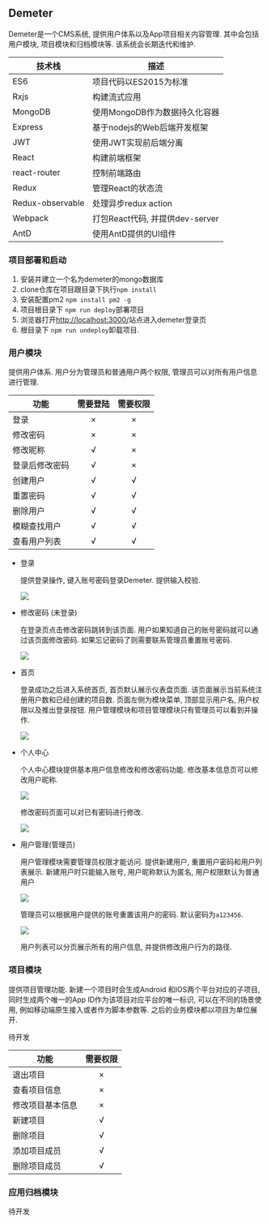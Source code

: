 Demeter
---

Demeter是一个CMS系统, 提供用户体系以及App项目相关内容管理. 其中会包括用户模块, 项目模块和归档模块等. 该系统会长期迭代和维护.

| 技术栈 | 描述 |
| --- | ---------- |
| ES6 | 项目代码以ES2015为标准 |
| Rxjs | 构建流式应用 |
| MongoDB | 使用MongoDB作为数据持久化容器 |
| Express | 基于nodejs的Web后端开发框架 |
| JWT | 使用JWT实现前后端分离 |
| React | 构建前端框架 |
| react-router | 控制前端路由 |
| Redux | 管理React的状态流 |
| Redux-observable | 处理异步redux action |
| Webpack | 打包React代码, 并提供dev-server |
| AntD | 使用AntD提供的UI组件 |

### 项目部署和启动

1. 安装并建立一个名为demeter的mongo数据库
2. clone仓库在项目跟目录下执行`npm install`
3. 安装配置pm2 `npm install pm2 -g`
4. 项目根目录下 `npm run deploy`部署项目
5. 浏览器打开[http://localhost:3000/](http://localhost:3000/)站点进入demeter登录页
6. 根目录下 `npm run undeploy`卸载项目.

### 用户模块

提供用户体系. 用户分为管理员和普通用户两个权限, 管理员可以对所有用户信息进行管理. 

| 功能 | 需要登陆 | 需要权限 |
| --- | :---: | :---: |
| 登录 | × | × |
| 修改密码 | × | × |
| 修改昵称 | √ | × |
| 登录后修改密码 | √ | × |
| 创建用户 | √ | √ |
| 重置密码 | √ | √ |
| 删除用户 | √ | √ |
| 模糊查找用户 | √ | √ |
| 查看用户列表 | √ | √ |

* 登录

	提供登录操作, 键入账号密码登录Demeter. 提供输入校验.

	![](http://od9tun44g.bkt.clouddn.com/demeter/login.png)
	
* 修改密码 (未登录)

	在登录页点击修改密码跳转到该页面. 用户如果知道自己的账号密码就可以通过该页面修改密码. 如果忘记密码了则需要联系管理员重置账号密码.
	
	![](http://od9tun44g.bkt.clouddn.com/demeter/modify_password.png)
	
* 首页

	登录成功之后进入系统首页, 首页默认展示仪表盘页面. 该页面展示当前系统注册用户数和已经创建的项目数. 页面左侧为模块菜单, 顶部显示用户名, 用户权限以及推出登录按钮. 用户管理模块和项目管理模块只有管理员可以看到并操作.
	
	![](http://od9tun44g.bkt.clouddn.com/demeter/dashboard.png)
	
* 个人中心

	个人中心模块提供基本用户信息修改和修改密码功能. 修改基本信息页可以修改用户昵称.
	
	![](http://od9tun44g.bkt.clouddn.com/demeter/user_center_modify_general_info.png)
	
	修改密码页面可以对已有密码进行修改.
	
	![](http://od9tun44g.bkt.clouddn.com/demeter/user_center_modify_password_login.png)
	
* 用户管理(管理员)

	用户管理模块需要管理员权限才能访问. 提供新建用户, 重置用户密码和用户列表展示. 新建用户时只能输入账号, 用户昵称默认为匿名, 用户权限默认为普通用户
	
	![](http://od9tun44g.bkt.clouddn.com/demeter/user_manager_create_user.png)
	
	管理员可以根据用户提供的账号重置该用户的密码. 默认密码为`a123456`.
	
	![](http://od9tun44g.bkt.clouddn.com/demeter/user_manager_reset_password.png)
	
	用户列表可以分页展示所有的用户信息, 并提供修改用户行为的路径.

### 项目模块

提供项目管理功能. 新建一个项目时会生成Android 和IOS两个平台对应的子项目, 同时生成两个唯一的App ID作为该项目对应平台的唯一标识, 可以在不同的场景使用, 例如移动端原生接入或者作为脚本参数等. 之后的业务模块都以项目为单位展开.

待开发

| 功能 | 需要权限 |
| --- | :---: |
| 退出项目 | × |
| 查看项目信息 | × |
| 修改项目基本信息 | × |
| 新建项目 | √ |
| 删除项目 | √ |
| 添加项目成员 | √ |
| 删除项目成员 | √ |

### 应用归档模块

待开发

